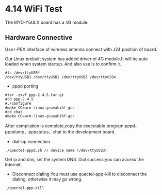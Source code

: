 # 4.14 WiFi Test


The MYD-Y6ULX board has a 4G module.

## Hardware Connective

Use I-PEX interface of wireless antenna connect with J24 position of board.



Our Linux prebuilt system has added driver of 4G module.It will be auto loaded when system startup.
And also use ls to confirm it.
```
#ls /dev/ttyUSB*
/dev/ttyUSB1 /dev/ttyUSB2 /dev/ttyUSB3 /dev/ttyUSB4
```
* pppd porting 
```
#tar -zxvf ppp-2.4.5.tar.gz
#cd ppp-2.4.5
#./configure
#make CC=arm-linux-gnueabihf-gcc
#cd chat
#make CC=arm-linux-gnueabihf-gcc
```
After compilation is complete,copy the executable program pppd、pppdump、pppstatus、chat to the development board.

* dial-up connection
```
./quectel-pppd.sh // device name (/dev/ttyUSB3)
```
Get ip and dns, set the system DNS.
Dial success,you can access the Internet.
* Disconnect dialing
You must use quectel-ppp-kill to disconnect the dialing, otherwise it may go wrong.
```
./quectel-ppp-kill
```



